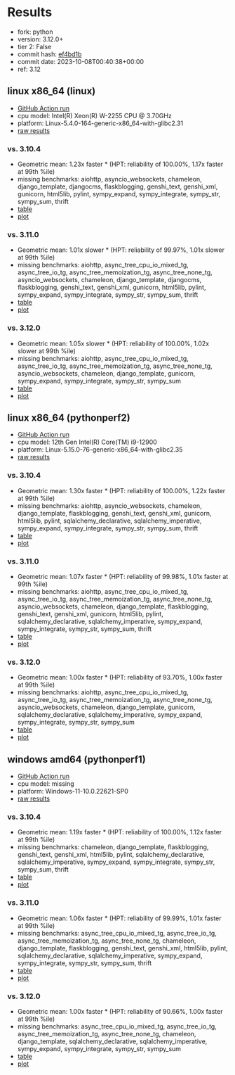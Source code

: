 # Results

- fork: python
- version: 3.12.0+
- tier 2: False
- commit hash: [ef4bd1b](https://github.com/python/cpython/commit/ef4bd1b)
- commit date: 2023-10-08T00:40:38+00:00
- ref: 3.12

## linux x86_64 (linux)

- [GitHub Action run](https://github.com/faster-cpython/benchmarking/actions/runs/6444347438)
- cpu model: Intel(R) Xeon(R) W-2255 CPU @ 3.70GHz
- platform: Linux-5.4.0-164-generic-x86_64-with-glibc2.31
- [raw results](bm-20231008-linux-x86_64-python-3.12-3.12.0%2B-ef4bd1b.json)

### vs. 3.10.4

- Geometric mean: 1.23x faster \* (HPT: reliability of 100.00%, 1.17x faster at 99th %ile)
- missing benchmarks: aiohttp, asyncio_websockets, chameleon, django_template, djangocms, flaskblogging, genshi_text, genshi_xml, gunicorn, html5lib, pylint, sympy_expand, sympy_integrate, sympy_str, sympy_sum, thrift
- [table](bm-20231008-linux-x86_64-python-3.12-3.12.0%2B-ef4bd1b-vs-3.10.4.md)
- [plot](bm-20231008-linux-x86_64-python-3.12-3.12.0%2B-ef4bd1b-vs-3.10.4.png)

### vs. 3.11.0

- Geometric mean: 1.01x slower \* (HPT: reliability of 99.97%, 1.01x slower at 99th %ile)
- missing benchmarks: aiohttp, async_tree_cpu_io_mixed_tg, async_tree_io_tg, async_tree_memoization_tg, async_tree_none_tg, asyncio_websockets, chameleon, django_template, djangocms, flaskblogging, genshi_text, genshi_xml, gunicorn, html5lib, pylint, sympy_expand, sympy_integrate, sympy_str, sympy_sum, thrift
- [table](bm-20231008-linux-x86_64-python-3.12-3.12.0%2B-ef4bd1b-vs-3.11.0.md)
- [plot](bm-20231008-linux-x86_64-python-3.12-3.12.0%2B-ef4bd1b-vs-3.11.0.png)

### vs. 3.12.0

- Geometric mean: 1.05x slower \* (HPT: reliability of 100.00%, 1.02x slower at 99th %ile)
- missing benchmarks: aiohttp, async_tree_cpu_io_mixed_tg, async_tree_io_tg, async_tree_memoization_tg, async_tree_none_tg, asyncio_websockets, chameleon, django_template, gunicorn, sympy_expand, sympy_integrate, sympy_str, sympy_sum
- [table](bm-20231008-linux-x86_64-python-3.12-3.12.0%2B-ef4bd1b-vs-3.12.0.md)
- [plot](bm-20231008-linux-x86_64-python-3.12-3.12.0%2B-ef4bd1b-vs-3.12.0.png)

## linux x86_64 (pythonperf2)

- [GitHub Action run](https://github.com/faster-cpython/benchmarking/actions/runs/6444347438)
- cpu model: 12th Gen Intel(R) Core(TM) i9-12900
- platform: Linux-5.15.0-76-generic-x86_64-with-glibc2.35
- [raw results](bm-20231008-pythonperf2-x86_64-python-3.12-3.12.0%2B-ef4bd1b.json)

### vs. 3.10.4

- Geometric mean: 1.30x faster \* (HPT: reliability of 100.00%, 1.22x faster at 99th %ile)
- missing benchmarks: aiohttp, asyncio_websockets, chameleon, django_template, flaskblogging, genshi_text, genshi_xml, gunicorn, html5lib, pylint, sqlalchemy_declarative, sqlalchemy_imperative, sympy_expand, sympy_integrate, sympy_str, sympy_sum, thrift
- [table](bm-20231008-pythonperf2-x86_64-python-3.12-3.12.0%2B-ef4bd1b-vs-3.10.4.md)
- [plot](bm-20231008-pythonperf2-x86_64-python-3.12-3.12.0%2B-ef4bd1b-vs-3.10.4.png)

### vs. 3.11.0

- Geometric mean: 1.07x faster \* (HPT: reliability of 99.98%, 1.01x faster at 99th %ile)
- missing benchmarks: aiohttp, async_tree_cpu_io_mixed_tg, async_tree_io_tg, async_tree_memoization_tg, async_tree_none_tg, asyncio_websockets, chameleon, django_template, flaskblogging, genshi_text, genshi_xml, gunicorn, html5lib, pylint, sqlalchemy_declarative, sqlalchemy_imperative, sympy_expand, sympy_integrate, sympy_str, sympy_sum, thrift
- [table](bm-20231008-pythonperf2-x86_64-python-3.12-3.12.0%2B-ef4bd1b-vs-3.11.0.md)
- [plot](bm-20231008-pythonperf2-x86_64-python-3.12-3.12.0%2B-ef4bd1b-vs-3.11.0.png)

### vs. 3.12.0

- Geometric mean: 1.00x faster \* (HPT: reliability of 93.70%, 1.00x faster at 99th %ile)
- missing benchmarks: aiohttp, async_tree_cpu_io_mixed_tg, async_tree_io_tg, async_tree_memoization_tg, async_tree_none_tg, asyncio_websockets, chameleon, django_template, gunicorn, sqlalchemy_declarative, sqlalchemy_imperative, sympy_expand, sympy_integrate, sympy_str, sympy_sum
- [table](bm-20231008-pythonperf2-x86_64-python-3.12-3.12.0%2B-ef4bd1b-vs-3.12.0.md)
- [plot](bm-20231008-pythonperf2-x86_64-python-3.12-3.12.0%2B-ef4bd1b-vs-3.12.0.png)

## windows amd64 (pythonperf1)

- [GitHub Action run](https://github.com/faster-cpython/benchmarking/actions/runs/6444347438)
- cpu model: missing
- platform: Windows-11-10.0.22621-SP0
- [raw results](bm-20231008-pythonperf1-amd64-python-3.12-3.12.0%2B-ef4bd1b.json)

### vs. 3.10.4

- Geometric mean: 1.19x faster \* (HPT: reliability of 100.00%, 1.12x faster at 99th %ile)
- missing benchmarks: chameleon, django_template, flaskblogging, genshi_text, genshi_xml, html5lib, pylint, sqlalchemy_declarative, sqlalchemy_imperative, sympy_expand, sympy_integrate, sympy_str, sympy_sum, thrift
- [table](bm-20231008-pythonperf1-amd64-python-3.12-3.12.0%2B-ef4bd1b-vs-3.10.4.md)
- [plot](bm-20231008-pythonperf1-amd64-python-3.12-3.12.0%2B-ef4bd1b-vs-3.10.4.png)

### vs. 3.11.0

- Geometric mean: 1.06x faster \* (HPT: reliability of 99.99%, 1.01x faster at 99th %ile)
- missing benchmarks: async_tree_cpu_io_mixed_tg, async_tree_io_tg, async_tree_memoization_tg, async_tree_none_tg, chameleon, django_template, flaskblogging, genshi_text, genshi_xml, html5lib, pylint, sqlalchemy_declarative, sqlalchemy_imperative, sympy_expand, sympy_integrate, sympy_str, sympy_sum, thrift
- [table](bm-20231008-pythonperf1-amd64-python-3.12-3.12.0%2B-ef4bd1b-vs-3.11.0.md)
- [plot](bm-20231008-pythonperf1-amd64-python-3.12-3.12.0%2B-ef4bd1b-vs-3.11.0.png)

### vs. 3.12.0

- Geometric mean: 1.00x faster \* (HPT: reliability of 90.66%, 1.00x faster at 99th %ile)
- missing benchmarks: async_tree_cpu_io_mixed_tg, async_tree_io_tg, async_tree_memoization_tg, async_tree_none_tg, chameleon, django_template, sqlalchemy_declarative, sqlalchemy_imperative, sympy_expand, sympy_integrate, sympy_str, sympy_sum
- [table](bm-20231008-pythonperf1-amd64-python-3.12-3.12.0%2B-ef4bd1b-vs-3.12.0.md)
- [plot](bm-20231008-pythonperf1-amd64-python-3.12-3.12.0%2B-ef4bd1b-vs-3.12.0.png)


